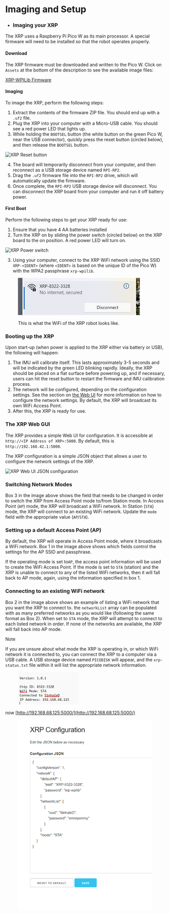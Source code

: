 # Imaging and Setup



* ### Imaging your XRP

The XRP uses a Raspberry Pi Pico W as its main processor. A special firmware will need to be installed so that the robot operates properly.

#### Download

The XRP firmware must be downloaded and written to the Pico W. Click on `Assets` at the bottom of the description to see the available image files:

[XRP-WPILib Firmware](https://github.com/wpilibsuite/xrp-wpilib-firmware/releases)

#### Imaging

To image the XRP, perform the following steps:

1. Extract the contents of the firmware ZIP file. You should end up with a `.uf2` file.
2. Plug the XRP into your computer with a Micro-USB cable. You should see a red power LED that lights up.
3. While holding the `BOOTSEL` button (the white button on the green Pico W, near the USB connector), quickly press the reset button (circled below), and then release the `BOOTSEL` button.

![XRP Reset button](https://docs.wpilib.org/en/stable/\_images/xrp-reset-button.png)

4. The board will temporarily disconnect from your computer, and then reconnect as a USB storage device named `RPI-RP2`.
5. Drag the `.uf2` firmware file into the `RPI-RP2` drive, which will automatically update the firmware.
6. Once complete, the `RPI-RP2` USB storage device will disconnect. You can disconnect the XRP board from your computer and run it off battery power.

#### First Boot

Perform the following steps to get your XRP ready for use:

1. Ensure that you have 4 AA batteries installed
2. Turn the XRP on by sliding the power switch (circled below) on the XRP board to the on position. A red power LED will turn on.

![XRP Power switch](https://docs.wpilib.org/en/stable/\_images/xrp-power-switch.png)

3. Using your computer, connect to the XRP WiFi network using the SSID `XRP-<IDENT>` (where `<IDENT>` is based on the unique ID of the Pico W) with the WPA2 passphrase `xrp-wpilib`.

<figure><img src="../../.gitbook/assets/image (6).png" alt=""><figcaption><p>This is what the WiFi of the XRP robot looks like.</p></figcaption></figure>

### Booting up the XRP

Upon start-up (when power is applied to the XRP either via battery or USB), the following will happen:

1. The IMU will calibrate itself. This lasts approximately 3-5 seconds and will be indicated by the green LED blinking rapidly. Ideally, the XRP should be placed on a flat surface before powering up, and if necessary, users can hit the reset button to restart the firmware and IMU calibration process.
2. The network will be configured, depending on the configuration settings. See the section on [the Web UI](https://docs.wpilib.org/en/stable/docs/xrp-robot/web-ui.html) for more information on how to configure the network settings. By default, the XRP will broadcast its own WiFi Access Point.
3. After this, the XRP is ready for use.

###

### The XRP Web GUI

The XRP provides a simple Web UI for configuration. It is accessible at `http://<IP Address of XRP>:5000`. By default, this is `http://192.168.42.1:5000`.

The XRP configuration is a simple JSON object that allows a user to configure the network settings of the XRP.

![XRP Web UI JSON configuration](https://docs.wpilib.org/en/stable/\_images/xrp-webui-json.png)

### Switching Network Modes

Box 3 in the image above shows the field that needs to be changed in order to switch the XRP from Access Point mode to/from Station mode. In Access Point (`AP`) mode, the XRP will broadcast a WiFi network. In Station (`STA`) mode, the XRP will connect to an existing WiFi network. Update the `mode` field with the appropriate value (`AP`/`STA`).

### Setting up a default Access Point (AP)

By default, the XRP will operate in Access Point mode, where it broadcasts a WiFi network. Box 1 in the image above shows which fields control the settings for the AP SSID and passphrase.

If the operating mode is set to`AP`, the access point information will be used to create the WiFi Access Point. If the mode is set to `STA` (station) and the XRP is unable to connect to any of the listed WiFi networks, then it will fall back to AP mode, again, using the information specified in box 1.

### Connecting to an existing WiFi network

Box 2 in the image above shows an example of listing a WiFi network that you want the XRP to connect to. the `networkList` array can be populated with as many preferred networks as you would like (following the same format as Box 2). When set to `STA` mode, the XRP will attempt to connect to each listed network in order. If none of the networks are available, the XRP will fall back into AP mode.

Note

If you are unsure about what mode the XRP is operating in, or which WiFi network it is connected to, you can connect the XRP to a computer via a USB cable. A USB storage device named `PICODISK` will appear, and the `xrp-status.txt` file within it will list the appropriate network information.

<figure><img src="../../.gitbook/assets/image (4).png" alt="" width="192"><figcaption></figcaption></figure>

now [http://192.168.68.125:5000/](http://192.168.68.125:5000/)

<figure><img src="../../.gitbook/assets/image (5).png" alt="" width="431"><figcaption></figcaption></figure>

